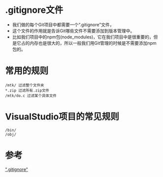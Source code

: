 # .gitignore文件
* 我们做的每个Git项目中都需要一个“.gitignore”文件，
* 这个文件的作用就是告诉Git哪些文件不需要添加到版本管理中。
* 比如我们项目中的npm包(node_modules)，它在我们项目中是很重要的，但是它占的内存也是很大的，所以一般我们用Git管理的时候是不需要添加npm包的。

# 常用的规则

```
/mtk/ 过滤整个文件夹
*.zip 过滤所有.zip文件
/mtk/do.c 过滤某个具体文件
```

# VisualStudio项目的常见规则

```
/bin/
/obj/
```

# 参考
[".gitignore"](https://www.jianshu.com/p/699ed86028c2)